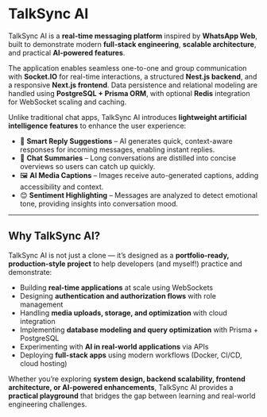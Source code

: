 # TalkSync AI

TalkSync AI is a **real-time messaging platform** inspired by **WhatsApp Web**, built to demonstrate modern **full-stack engineering**, **scalable architecture**, and practical **AI-powered features**.  

The application enables seamless one-to-one and group communication with **Socket.IO** for real-time interactions, a structured **Nest.js backend**, and a responsive **Next.js frontend**. Data persistence and relational modeling are handled using **PostgreSQL + Prisma ORM**, with optional **Redis** integration for WebSocket scaling and caching.

Unlike traditional chat apps, TalkSync AI introduces **lightweight artificial intelligence features** to enhance the user experience:  

- 🤖 **Smart Reply Suggestions** – AI generates quick, context-aware responses for incoming messages, enabling instant replies.  
- 📌 **Chat Summaries** – Long conversations are distilled into concise overviews so users can catch up quickly.  
- 🖼️ **AI Media Captions** – Images receive auto-generated captions, adding accessibility and context.  
- 😊 **Sentiment Highlighting** – Messages are analyzed to detect emotional tone, providing insights into conversation mood.  

---

## Why TalkSync AI?

TalkSync AI is not just a clone — it’s designed as a **portfolio-ready, production-style project** to help developers (and myself!) practice and demonstrate:  

- Building **real-time applications** at scale using WebSockets  
- Designing **authentication and authorization flows** with role management  
- Handling **media uploads, storage, and optimization** with cloud integration  
- Implementing **database modeling and query optimization** with Prisma + PostgreSQL  
- Experimenting with **AI in real-world applications** via APIs  
- Deploying **full-stack apps** using modern workflows (Docker, CI/CD, cloud hosting)  

Whether you’re exploring **system design, backend scalability, frontend architecture, or AI-powered enhancements**, TalkSync AI provides a **practical playground** that bridges the gap between learning and real-world engineering challenges.
